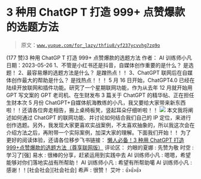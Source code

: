 # 3 种用 ChatGP T 打造 999+ 点赞爆款的选题方法

> 原文：[`www.yuque.com/for_lazy/thfiu8/yf237ycvvhg7zq9o`](https://www.yuque.com/for_lazy/thfiu8/yf237ycvvhg7zq9o)

<ne-h2 id="e2dabca8" data-lake-id="e2dabca8"><ne-heading-ext><ne-heading-anchor></ne-heading-anchor><ne-heading-fold></ne-heading-fold></ne-heading-ext><ne-heading-content><ne-text id="u464097f1">(177 赞)3 种用 ChatGP T 打造 999+ 点赞爆款的选题方法</ne-text></ne-heading-content></ne-h2> <ne-p id="u96035bb1" data-lake-id="u96035bb1"><ne-text id="uc7a41ff9">作者： AI 训练师小凡</ne-text></ne-p> <ne-p id="u97ab18b7" data-lake-id="u97ab18b7"><ne-text id="u3c6a35af">日期：2023-05-26</ne-text></ne-p> <ne-p id="u21f41419" data-lake-id="u21f41419"><ne-text id="u8c04dc25">1、不管是小红书还是抖音，自媒体创作重要的是什么？</ne-text></ne-p> <ne-p id="ue07143f7" data-lake-id="ue07143f7"><ne-text id="u3a891107" ne-bold="true">是选题！</ne-text></ne-p> <ne-p id="ud59f4671" data-lake-id="ud59f4671"><ne-text id="u277e8af3">2、最容易爆的选题方法是什么？</ne-text></ne-p> <ne-p id="ucb988f72" data-lake-id="ucb988f72"><ne-text id="u83e84e8f" ne-bold="true">是蹭热点！！</ne-text></ne-p> <ne-p id="ubdfbb1bf" data-lake-id="ubdfbb1bf"><ne-text id="u0505e30e">3、ChatGPT 联网后在自媒体创作最大的帮助是什么？</ne-text></ne-p> <ne-p id="ueb80e905" data-lake-id="ueb80e905"><ne-text id="u515ddcd7" ne-bold="true">是找热点！！！</ne-text></ne-p> <ne-p id="u51c168bb" data-lake-id="u51c168bb"><ne-text id="u4369f295">5 月 16 日开始，ChatGPT4.0 已经在陆续开放联网和插件功能。研究了一个星期联网功能，</ne-text><ne-text id="ue28811a1" ne-underline="true">作为从去年 12 月就开始用 GPT 写文案的 GPT 老司机、在生财发布 3 篇关于 ChatGPT 的精华帖、正在担任生财本次 5 月份 ChatGPT+自媒体航海教练的小凡</ne-text><ne-text id="ucfd8d3e5">，我又要给大家带来新东西啦！！还请各位奔走相告，搬上桌椅板凳，竖起耳朵仔细听啦！！</ne-text></ne-p> <ne-p id="uf7e2696d" data-lake-id="uf7e2696d"><ne-card data-card-name="image" data-card-type="inline" id="qmh33" data-event-boundary="card">![](img/84e741037a4f8c241271a7ae1429d766.png)  <ne-p id="ued09bcdb" data-lake-id="ued09bcdb"><ne-text id="u82f906fa">本文我将阐述</ne-text><ne-text id="uc08a6a9a" ne-bold="true" ne-underline="true">如何通过 ChatGPT 的联网功能、并讨论如何结合我们自己的 IP 定位，来进行创作选题</ne-text><ne-text id="u993bbf94">。另外，我发现大家更喜欢实战案例，不太喜欢抽象的，所以我这次会在介绍方法之后，再附带一个实际案例，加深大家的理解。下面我们开始！！</ne-text></ne-p> <ne-p id="uf03a60da" data-lake-id="uf03a60da"><ne-text id="u2ad1457c">为了更好的阅读体验，还请各位移步飞书链接：</ne-text></ne-p> <ne-p id="u93acfd02" data-lake-id="u93acfd02">[<ne-text id="uff20925d" ne-underline="true">懒人必备！3 种用 ChatGPT 打造 999+点赞爆款的选题方法（尊享联网版）</ne-text>](https://fjt9w880tn.feishu.cn/docx/M0JDdADBAo9PI6xqWY1cTdMHn8g)</ne-p> <ne-hole id="u58aba97c" data-lake-id="u58aba97c"><ne-card data-card-name="hr" data-card-type="block" id="uG7CU" data-event-boundary="card"><ne-p id="ubae82fc0" data-lake-id="ubae82fc0"><ne-text id="u9f03f9a7">评论区：</ne-text></ne-p> <ne-p id="uc28c2048" data-lake-id="uc28c2048"><ne-text id="u742b98f4">灼眼的夏娜 : 先赞为敬</ne-text> <ne-text id="u58d7b205">时空 : 学习了[强]</ne-text> <ne-text id="u9c22c5a4">易水 : 很棒的分享，赶紧运用到实践中去</ne-text> <ne-text id="ufe2a79ea">AI 训练师小凡 : 嗯嗯，希望能够对你们落地实战有所帮助！</ne-text> <ne-text id="ue14275a8">AI 训练师小凡 : 希望有所帮助噶</ne-text> <ne-text id="u1d6bb043">AI 训练师小凡 : 感谢！！[社会社会][社会社会]</ne-text> <ne-text id="u399429cf">希声 : 很赞！</ne-text> <ne-text id="u080f3d21">艾叶 : 👍👍👍</ne-text></ne-p></ne-card></ne-hole></ne-card></ne-p>